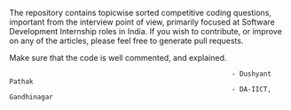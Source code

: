 The repository contains topicwise sorted competitive coding questions, important from the interview point of view, primarily focused at Software Development Internship roles in India. If you wish to contribute, or improve on any of the articles, please feel free to generate pull requests.


Make sure that the code is well commented, and explained.


                                                            - Dushyant Pathak
                                                            - DA-IICT, Gandhinagar
